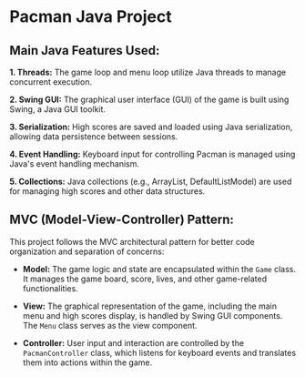 # Pacman Java Project

## Main Java Features Used:

**1. Threads:** The game loop and menu loop utilize Java threads to manage concurrent execution.

**2. Swing GUI:** The graphical user interface (GUI) of the game is built using Swing, a Java GUI toolkit.

**3. Serialization:** High scores are saved and loaded using Java serialization, allowing data persistence between sessions.

**4. Event Handling:** Keyboard input for controlling Pacman is managed using Java's event handling mechanism.

**5. Collections:** Java collections (e.g., ArrayList, DefaultListModel) are used for managing high scores and other data structures.

## MVC (Model-View-Controller) Pattern:

This project follows the MVC architectural pattern for better code organization and separation of concerns:

- **Model:** The game logic and state are encapsulated within the `Game` class. It manages the game board, score, lives, and other game-related functionalities.

- **View:** The graphical representation of the game, including the main menu and high scores display, is handled by Swing GUI components. The `Menu` class serves as the view component.

- **Controller:** User input and interaction are controlled by the `PacmanController` class, which listens for keyboard events and translates them into actions within the game.

